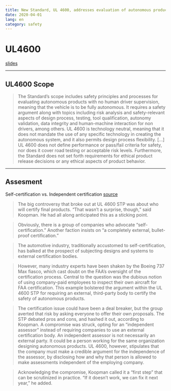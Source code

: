 ```yaml
---
title: New Standard, UL 4600, addresses evaluation of autonomous products
date: 2020-04-01
lang: en
category: safety
---
```


# UL4600
[slides](https://collateral-library-production.s3.amazonaws.com/uploads/nfp/nfp_asset/attachment/1424/191010_UL4600_POLICY_Webinar.pdf)

---

## UL4600 Scope

>The Standard’s scope includes safety principles and processes for evaluating autonomous products with no human driver supervision, meaning that the vehicle is to be fully autonomous. It requires a safety argument along with topics including risk analysis and safety-relevant aspects of design process, testing, tool qualification, autonomy validation, data integrity and human-machine interaction for non drivers, among others. UL 4600 is technology neutral, meaning that it does not mandate the use of any specific technology in creating the autonomous system, and it also permits design process flexibility.
\[...\]
>UL 4600 does not define performance or pass/fail criteria for safety, nor does it cover road testing or acceptable risk levels. Furthermore, the Standard does not set forth requirements for ethical product release decisions or any ethical aspects of product behavior.

---

## Assesment
Self-certification vs. Independent certification
[source](https://www.eetimes.com/safe-autonomy-ul-4600-and-how-it-grew/)

> The big controversy that broke out at UL 4600 STP was about who will certify final products. “That wasn’t a surprise, though,” said Koopman. He had all along anticipated this as a sticking point.

> Obviously, there is a group of companies who advocate “self-certification.” Another faction insists on “a completely external, bullet-proof certification.”

> The automotive industry, traditionally accustomed to self-certification, has balked at the prospect of subjecting designs and systems to external certification bodies.

> However, many industry experts have been shaken by the Boeing 737 Max fiasco, which cast doubt on the FAA’s oversight of the certification process. Central to the question was the dubious notion of using company-paid employees to inspect their own aircraft for FAA certification. This example bolstered the argument within the UL 4600 STP for requiring an external, third-party body to certify the safety of autonomous products.

> The certification issue could have been a deal breaker, but the group averted that risk by asking everyone to offer their own proposals. The STP debated pros and cons, and hashed it out, according to Koopman. A compromise was struck, opting for an “independent assessor” instead of requiring companies to use an external certification body. An independent assessor is not necessarily an external party. It could be a person working for the same organization designing autonomous products. UL 4600, however, stipulates that the company must make a credible argument for the independence of the assessor, by disclosing how and why that person is allowed to make assessments independent of the employing company.

> Acknowledging the compromise, Koopman called it a “first step” that can be scrutinized in practice. “If it doesn’t work, we can fix it next year,” he added.
